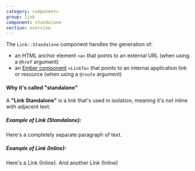 ```yaml
---
category: components
group: link
component: standalone
section: overview
---
```


The `Link::Standalone` component handles the generation of:

*   an HTML anchor element `<a>` that points to an external URL (when using a `@href` argument)
*   an [Ember component](https://guides.emberjs.com/release/routing/linking-between-routes/#toc_the-linkto--component) `<LinkTo>` that points to an internal application link or resource (when using a `@route` argument)

#### Why it's called "standalone"

A **"Link Standalone"** is a link that's used in isolation, meaning it's not inline with adjacent text.

##### Example of Link (Standalone):

Here's a completely separate paragraph of text.

  

##### Example of Link (Inline):

Here's a Link (Inline). And another Link (Inline)